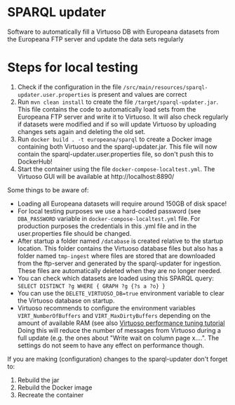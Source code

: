# SPARQL updater
Software to automatically fill a Virtuoso DB with Europeana datasets from the Europeana FTP server and update the data
sets regularly

# Steps for local testing
1. Check if the configuration in the file `/src/main/resources/sparql-updater.user.properties` is present and values are correct
2. Run `mvn clean install` to create the file `/target/sparql-updater.jar`.
   This file contains the code to automatically load sets from the Europeana FTP server and write it to Virtuoso.
   It will also check regularly if datasets were modified and if so will update Virtuoso by uploading changes sets again 
   and deleting the old set.
3. Run `docker build . -t europeana/sparql` to create a Docker image containing both Virtuoso and the sparql-updater.jar.
   This file will now contain the sparql-updater.user.properties file, so don't push this to DockerHub! 
4. Start the container using the file `docker-compose-localtest.yml`. The Virtuoso GUI will be available at http://localhost:8890/

Some things to be aware of:
* Loading all Europeana datasets will require around 150GB of disk space!
* For local testing purposes we use a hard-coded password (see `DBA_PASSWORD` variable in `docker-compose-localtest.yml` file.
  For production purposes the credentials in this .yml file and in the user.properties file should be changed.
* After startup a folder named `/database` is created relative to the startup location. This folder contains the Virtuoso
  database files but also has a folder named `tmp-ingest` where files are stored that are downloaded from the ftp-server 
  and generated by the sparql-updater for ingestion. These files are automatically deleted when they are no longer needed.
* You can check which datasets are loaded using this SPARQL query: `SELECT DISTINCT ?g WHERE { GRAPH ?g {?s a ?o} }`
* You can use the `DELETE_VIRTUOSO_DB=true` environment variable to clear the Virtuoso database on startup.
* Virtuoso recommends to configure the environment variables `VIRT_NumberOfBuffers` and `VIRT_MaxDirtyBuffers` depending
  on the amount of available RAM (see also [Virtuoso performance tuning tutorial](https://vos.openlinksw.com/owiki/wiki/VOS/VirtRDFPerformanceTuning#General%20Memory%20Usage%20Settings)
  Doing this will reduce the number of messages from Virtuoso during a full update (e.g. the ones about "Write wait on 
  column page x....". The settings do not seem to have any effect on performance though.

If you are making (configuration) changes to the sparql-updater don't forget to:
1. Rebuild the jar
2. Rebuild the Docker image
3. Recreate the container 

